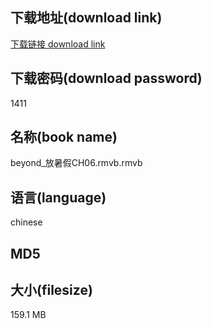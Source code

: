 ## 下载地址(download link)
[下载链接 download link](https://tutu365.netlify.app/?s=beyond_%E6%94%BE%E6%9A%91%E5%81%87CH06.rmvb)

## 下载密码(download password)
1411

## 名称(book name)
beyond_放暑假CH06.rmvb.rmvb

## 语言(language)
chinese

## MD5


## 大小(filesize)
159.1 MB

